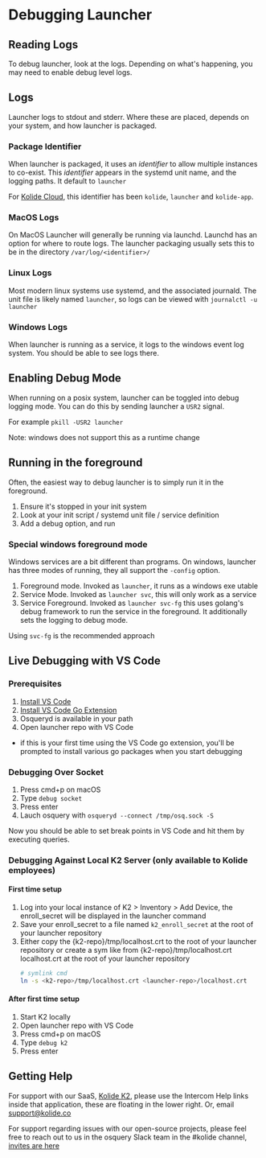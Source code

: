 # Debugging Launcher

## Reading Logs
To debug launcher, look at the logs. Depending on what's happening,
you may need to enable debug level logs.

## Logs

Launcher logs to stdout and stderr. Where these are placed, depends on
your system, and how launcher is packaged.

### Package Identifier

When launcher is packaged, it uses an _identifier_ to allow multiple
instances to co-exist. This _identifier_ appears in the systemd unit
name, and the logging paths. It default to `launcher`

For [Kolide
Cloud](https://kolide.com/?utm_source=oss&utm_medium=readme&utm_campaign=launcher),
this identifier has been `kolide`, `launcher` and `kolide-app`.

### MacOS Logs

On MacOS Launcher will generally be running via launchd. Launchd has
an option for where to route logs. The launcher packaging usually sets
this to be in the directory `/var/log/<identifier>/`

### Linux Logs

Most modern linux systems use systemd, and the associated
journald. The unit file is likely named `launcher`, so logs can be
viewed with `journalctl -u launcher`

### Windows Logs

When launcher is running as a service, it logs to the windows event
log system. You should be able to see logs there. 

## Enabling Debug Mode

When running on a posix system, launcher can be toggled into debug
logging mode. You can do this by sending launcher a `USR2` signal.

For example `pkill -USR2 launcher`

Note: windows does not support this as a runtime change

## Running in the foreground

Often, the easiest way to debug launcher is to simply run it in the
foreground.

1. Ensure it's stopped in your init system
2. Look at your init script / systemd unit file / service definition
3. Add a debug option, and run

### Special windows foreground mode

Windows services are a bit different than programs. On windows,
launcher has three modes of running, they all support the `-config`
option.

1. Foreground mode. Invoked as `launcher`, it runs as a windows exe utable
1. Service Mode. Invoked as `launcher svc`, this will only work as a service
1. Service Foreground. Invoked as `launcher svc-fg` this uses golang's
   debug framework to run the service in the foreground. It
   additionally sets the logging to debug mode.

Using `svc-fg` is the recommended approach

## Live Debugging with VS Code

### Prerequisites

1. [Install VS Code](https://code.visualstudio.com/download)
1. [Install VS Code Go Extension](https://code.visualstudio.com/docs/languages/go)
1. Osqueryd is available in your path
1. Open launcher repo with VS Code
* if this is your first time using the VS Code go extension, you'll be prompted to install various go packages when you start debugging

### Debugging Over Socket

1. Press cmd+p on macOS
1. Type `debug socket`
1. Press enter
1. Lauch osquery with `osqueryd --connect /tmp/osq.sock -S`

Now you should be able to set break points in VS Code and hit them by executing queries.

### Debugging Against Local K2 Server (only available to Kolide employees)

#### First time setup

1. Log into your local instance of K2 > Inventory > Add Device, the enroll_secret will be displayed in the launcher command
1. Save your enroll_secret to a file named `k2_enroll_secret` at the root of your launcher repository
1. Either copy the {k2-repo}/tmp/localhost.crt to the root of your launcher repository or create a sym like from {k2-repo}/tmp/localhost.crt localhost.crt at the root of your launcher repository
   ```sh
   # symlink cmd
   ln -s <k2-repo>/tmp/localhost.crt <launcher-repo>/localhost.crt
   ```
#### After first time setup
1. Start K2 locally
1. Open launcher repo with VS Code
1. Press cmd+p on macOS
1. Type `debug k2`
1. Press enter

## Getting Help

For support with our SaaS, [Kolide K2](https://app.kolide.com/?utm_source=oss&utm_medium=readme&utm_campaign=launcher),
please use the Intercom Help links inside that application, these are
floating in the lower right. Or, email support@kolide.co

For support regarding issues with our open-source projects, please
feel free to reach out to us in the osquery Slack team in the #kolide
channel, [invites are
here](https://join.slack.com/t/osquery/shared_invite/zt-h29zm0gk-s2DBtGUTW4CFel0f0IjTEw)

